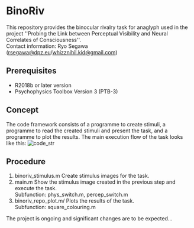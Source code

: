 # BinoRiv
This repository provides the binocular rivalry task for anaglyph used in the project ''Probing the Link between Perceptual Visibility and Neural Correlates of Consciousness''.  
Contact information: Ryo Segawa (rsegawa@dpz.eu/whizznihil.kid@gmail.com)

## Prerequisites
* R2018b or later version
* Psychophysics Toolbox Version 3 (PTB-3)

## Concept
The code framework consists of a programme to create stimuli, a programme to read the created stimuli and present the task, and a programme to plot the results. The main execution flow of the task looks like this:
![code_str](https://user-images.githubusercontent.com/41120302/148266421-a6cf3ded-f9a8-45e3-a45d-64c135d4ccff.png)

## Procedure
1. binoriv_stimulus.m
Create stimulus images for the task.
2. main.m
Show the stimulus image created in the previous step and execute the task.  
Subfunction: phys_switch.m, percep_switch.m
3. binoriv_repo_plot.m/
Plots the results of the task.  
Subfunction: square_colouring.m  
  
The project is ongoing and significant changes are to be expected...